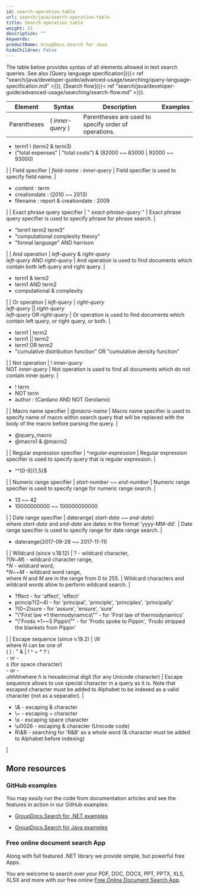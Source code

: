 ```yaml
---
id: search-operation-table
url: search/java/search-operation-table
title: Search operation table
weight: 21
description: ""
keywords: 
productName: GroupDocs.Search for Java
hideChildren: False
---
```

The table below provides syntax of all elements allowed in text search queries. See also [Query language specification]({{< ref "search/java/developer-guide/advanced-usage/searching/query-language-specification.md" >}}), [Search flow]({{< ref "search/java/developer-guide/advanced-usage/searching/search-flow.md" >}}).

| Element | Syntax | Description | Examples |
| --- | --- | --- | --- |
| Parentheses | ( *inner-query* ) | Parentheses are used to specify order of operations. | 
*   term1 I (term2 & term3)
*   ("total expenses" | "total costs") & (82000 ~~ 83000 | 92000 ~~ 93000)

 |
| Field specifier | *field-name* : *inner-query* | Field specifier is used to specify field name. | 

*   content : term
*   creationdate : (2010 ~~ 2013)
*   filename : report & creationdate : 2009

 |
| Exact phrase query specifier | " *exact-phrase-query* " | Exact phrase query specifier is used to specify phrase for phrase search. | 

*   "term1 term2 term3"
*   "computational complexity theory"
*   "formal language" AND harrison

 |
| And operation | *left-query* & *right-query*  
*left-query* AND *right-query* | And operation is used to find documents which contain both left query and right query. | 

*   term1 & term2
*   term1 AND term2
*   computational & complexity

 |
| Or operation | *left-query* | *right-query*  
*left-query* || *right-query*  
*left-query* OR *right-query* | Or operation is used to find documents which contain left query, or right query, or both. | 

*   term1 | term2
*   term1 || term2
*   term1 OR term2
*   "cumulative distribution function" OR "cumulative density function"

 |
| Not operation | ! *inner-query*  
NOT *inner-query* | Not operation is used to find all documents which do not contain inner query. | 

*   ! term
*   NOT term
*   author : (Cardano AND NOT Gerolamo)

 |
| Macro name specifier | @*macro-name* | Macro name specifier is used to specify name of macro within search query that will be replaced with the body of the macro before parsing the query. | 

*   @query\_macro
*   @macro1 & @macro2

 |
| Regular expression specifier | ^*regular-expression* | Regular expression specifier is used to specify query that is regular expression. | 

*   ^^\[0-9\]{1,5}$

 |
| Numeric range specifier | *start-number* ~~ *end-number* | Numeric range specifier is used to specify range for numeric range search. | 

*   13 ~~ 42
*   10000000000 ~~ 100000000000

 |
| Date range specifier | daterange( *start-date* ~~ *end-date*)  
where *start-date* and *end-date* are dates in the format 'yyyy-MM-dd'. | Date range specifier is used to specify range for date range search. | 

*   daterange(2017-09-28 ~~ 2017-11-11)

 |
| Wildcard (since v.18.12) | ? - wildcard character,  
?(*N*~*M*) - wildcard character range,  
\**N* - wildcard word,  
\**N*~~*M* - wildcard word range,  
where *N* and *M* are in the range from 0 to 255. | Wildcard characters and wildcard words allow to perform wildcard search. | 

*   ?ffect - for 'affect', 'effect'
*   princip?(2~4) - for 'principal', 'principle', 'principles', 'principally'
*   ?(0~2)sure - for 'assure', 'ensure', 'sure'
*   "\\"First law \*1 thermodynamics\\"" - for 'First law of thermodynamics'
*   "\\"Frodo \*1~~5 Pippin\\"" - for 'Frodo spoke to Pippin', 'Frodo stripped the blankets from Pippin'

 |
| Escape sequence (since v.19.2) | \\*N*  
where *N* can be one of  
( ) : " & | ! ^ ~ \* ? \\  
\- or -  
s (for space character)  
\- or -  
u*hhhh*where *h* is hexadecimal digit (for any Unicode character) | Escape sequence allows to use special character in a query as it is. Note that escaped character must be added to Alphabet to be indexed as a valid character (not as a separator). | 

*   \\& - escaping & character
*   \\~ - escaping ~ character
*   \\s - escaping space character
*   \\u0026 - escaping & character (Unicode code)
*   R\\&B - searching for 'R&B' as a whole word (& character must be added to Alphabet before indexing)

 |

## More resources

### GitHub examples

You may easily run the code from documentation articles and see the features in action in our GitHub examples:

*   [GroupDocs.Search for .NET examples](https://github.com/groupdocs-search/GroupDocs.Search-for-.NET)
    
*   [GroupDocs.Search for Java examples](https://github.com/groupdocs-search/GroupDocs.Search-for-Java)
    

### Free online document search App

Along with full featured .NET library we provide simple, but powerful free Apps.

You are welcome to search over your PDF, DOC, DOCX, PPT, PPTX, XLS, XLSX and more with our free online [Free Online Document Search App](https://products.groupdocs.app/search).
